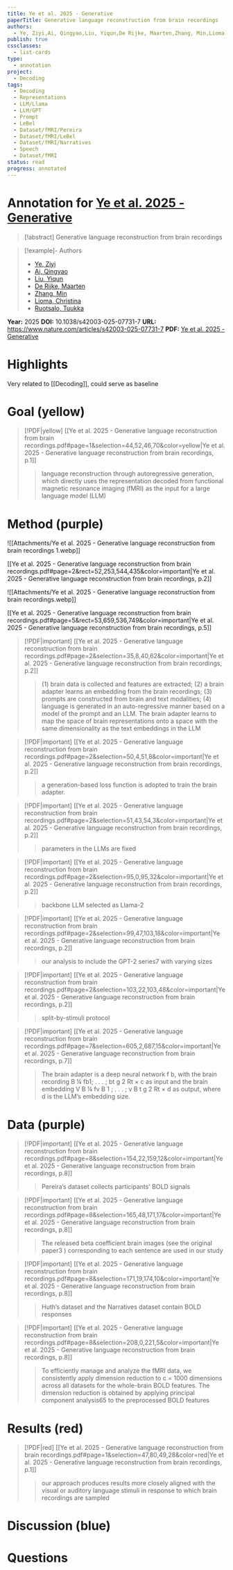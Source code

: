```yaml
---
title: Ye et al. 2025 - Generative
paperTitle: Generative language reconstruction from brain recordings
authors:
  - Ye, Ziyi,Ai, Qingyao,Liu, Yiqun,De Rijke, Maarten,Zhang, Min,Lioma, Christina,Ruotsalo, Tuukka
publish: true
cssclasses:
  - list-cards
type:
  - annotation
project:
  - Decoding
tags:
  - Decoding
  - Representations
  - LLM/Llama
  - LLM/GPT
  - Prompt
  - LeBel
  - Dataset/fMRI/Pereira
  - Dataset/fMRI/LeBel
  - Dataset/fMRI/Narratives
  - Speech
  - Dataset/fMRI
status: read
progress: annotated
---
```

# Annotation for [Ye et al. 2025 - Generative](Papers/References/Ye%20et%20al.%202025%20-%20Generative)

> [!abstract] Generative language reconstruction from brain recordings

> [!example]- Authors
> - [Ye, Ziyi](Ye%2C%20Ziyi)
> - [Ai, Qingyao](Ai%2C%20Qingyao)
> - [Liu, Yiqun](Liu%2C%20Yiqun)
> - [De Rijke, Maarten](De%20Rijke%2C%20Maarten)
> - [Zhang, Min](Zhang%2C%20Min)
> - [Lioma, Christina](Lioma%2C%20Christina)
> - [Ruotsalo, Tuukka](Ruotsalo%2C%20Tuukka)

**Year:** 2025
**DOI:** 10.1038/s42003-025-07731-7
**URL:** https://www.nature.com/articles/s42003-025-07731-7
**PDF:** [Ye et al. 2025 - Generative](Papers/PDFs/Ye%20et%20al.%202025%20-%20Generative%20language%20reconstruction%20from%20brain%20recordings.pdf)

# Highlights

Very related to [[Decoding]], could serve as baseline

# Goal (yellow)


> [!PDF|yellow] [[Ye et al. 2025 - Generative language reconstruction from brain recordings.pdf#page=1&selection=44,52,46,70&color=yellow|Ye et al. 2025 - Generative language reconstruction from brain recordings, p.1]]
> >  language reconstruction through autoregressive generation, which directly uses the representation decoded from functional magnetic resonance imaging (fMRI) as the input for a large language model (LLM)


# Method (purple)

![[Attachments/Ye et al. 2025 - Generative language reconstruction from brain recordings 1.webp]]

[[Ye et al. 2025 - Generative language reconstruction from brain recordings.pdf#page=2&rect=52,253,544,435&color=important|Ye et al. 2025 - Generative language reconstruction from brain recordings, p.2]]

![[Attachments/Ye et al. 2025 - Generative language reconstruction from brain recordings.webp]]

[[Ye et al. 2025 - Generative language reconstruction from brain recordings.pdf#page=5&rect=53,659,536,749&color=important|Ye et al. 2025 - Generative language reconstruction from brain recordings, p.5]]

> [!PDF|important] [[Ye et al. 2025 - Generative language reconstruction from brain recordings.pdf#page=2&selection=35,8,40,62&color=important|Ye et al. 2025 - Generative language reconstruction from brain recordings, p.2]]
> >  (1) brain data is collected and features are extracted; (2) a brain adapter learns an embedding from the brain recordings; (3) prompts are constructed from brain and text modalities; (4) language is generated in an auto-regressive manner based on a model of the prompt and an LLM. The brain adapter learns to map the space of brain representations onto a space with the same dimensionality as the text embeddings in the LLM

> [!PDF|important] [[Ye et al. 2025 - Generative language reconstruction from brain recordings.pdf#page=2&selection=50,4,51,8&color=important|Ye et al. 2025 - Generative language reconstruction from brain recordings, p.2]]
> > a generation-based loss function is adopted to train the brain adapter.

> [!PDF|important] [[Ye et al. 2025 - Generative language reconstruction from brain recordings.pdf#page=2&selection=51,43,54,3&color=important|Ye et al. 2025 - Generative language reconstruction from brain recordings, p.2]]
> > parameters in the LLMs are fixed

> [!PDF|important] [[Ye et al. 2025 - Generative language reconstruction from brain recordings.pdf#page=2&selection=95,0,95,32&color=important|Ye et al. 2025 - Generative language reconstruction from brain recordings, p.2]]
> > backbone LLM selected as Llama-2

> [!PDF|important] [[Ye et al. 2025 - Generative language reconstruction from brain recordings.pdf#page=2&selection=99,47,103,18&color=important|Ye et al. 2025 - Generative language reconstruction from brain recordings, p.2]]
> > our analysis to include the GPT-2 series7 with varying sizes

> [!PDF|important] [[Ye et al. 2025 - Generative language reconstruction from brain recordings.pdf#page=2&selection=103,22,103,48&color=important|Ye et al. 2025 - Generative language reconstruction from brain recordings, p.2]]
> > split-by-stimuli protocol 
> 

> [!PDF|important] [[Ye et al. 2025 - Generative language reconstruction from brain recordings.pdf#page=7&selection=605,2,687,15&color=important|Ye et al. 2025 - Generative language reconstruction from brain recordings, p.7]]
> > The brain adapter is a deep neural network f b, with the brain recording B ¼ fb1; . . . ; bt g 2 Rt × c as input and the brain embedding V B ¼ fv B 1 ; . . . ; v B t g 2 Rt × d as output, where d is the LLM’s embedding size.


# Data (purple)

> [!PDF|important] [[Ye et al. 2025 - Generative language reconstruction from brain recordings.pdf#page=8&selection=154,22,159,12&color=important|Ye et al. 2025 - Generative language reconstruction from brain recordings, p.8]]
> > Pereira’s dataset collects participants’ BOLD signals

> [!PDF|important] [[Ye et al. 2025 - Generative language reconstruction from brain recordings.pdf#page=8&selection=165,48,171,17&color=important|Ye et al. 2025 - Generative language reconstruction from brain recordings, p.8]]
> > The released beta coefficient brain images (see the original paper3 ) corresponding to each sentence are used in our study
> 
> 

> [!PDF|important] [[Ye et al. 2025 - Generative language reconstruction from brain recordings.pdf#page=8&selection=171,19,174,10&color=important|Ye et al. 2025 - Generative language reconstruction from brain recordings, p.8]]
> > Huth’s dataset and the Narratives dataset contain BOLD responses 

> [!PDF|important] [[Ye et al. 2025 - Generative language reconstruction from brain recordings.pdf#page=8&selection=208,0,221,5&color=important|Ye et al. 2025 - Generative language reconstruction from brain recordings, p.8]]
> > To efficiently manage and analyze the fMRI data, we consistently apply dimension reduction to c = 1000 dimensions across all datasets for the whole-brain BOLD features. The dimension reduction is obtained by applying principal component analysis65 to the preprocessed BOLD features
> 
> 
# Results (red)


> [!PDF|red] [[Ye et al. 2025 - Generative language reconstruction from brain recordings.pdf#page=1&selection=47,80,49,28&color=red|Ye et al. 2025 - Generative language reconstruction from brain recordings, p.1]]
> > our approach produces results more closely aligned with the visual or auditory language stimuli in response to which brain recordings are sampled


# Discussion (blue)


# Questions

